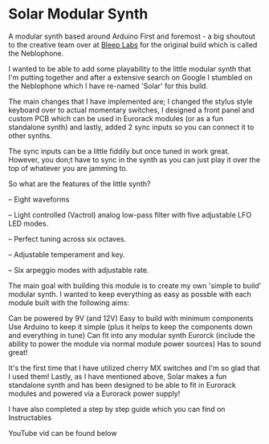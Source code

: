 # Solar Modular Synth
 A modular synth based around Arduino
First and foremost - a big shoutout to the creative team over at [Bleep Labs](https://bleeplabs.com/) for the original build which is called the Neblophone.

I wanted to be able to add some playability to the little modular synth that I'm putting together and after a extensive search on Google I stumbled on the Neblophone which I have re-named 'Solar' for this build.

The main changes that I have implemented are; I changed the stylus style keyboard over to actual momentary switches, I designed a front panel and custom PCB which can be used in Eurorack modules (or as a fun standalone synth) and lastly, added 2 sync inputs so you can connect it to other synths.

The sync inputs can be a little fiddily but once tuned in work great.  However, you don;t have to sync in the synth as you can just play it over the top of whatever you are jamming to.

So what are the features of the little synth?

– Eight waveforms

– Light controlled (Vactrol) analog low-pass filter with five adjustable LFO LED modes.

– Perfect tuning across six octaves.

– Adjustable temperament and key.

– Six arpeggio modes with adjustable rate.

The main goal with building this module is to create my own 'simple to build' modular synth. I wanted to keep everything as easy as possble with each module built with the following aims:

Can be powered by 9V (and 12V)
Easy to build with minimum components
Use Arduino to keep it simple (plus it helps to keep the components down and everything in tune)
Can fit into any modular synth Eurorck (include the ability to power the module via normal module power sources)
Has to sound great!

It's the first time that I have utilized cherry MX switches and I'm so glad that I used them! 
Lastly, as I have mentioned above, Solar makes a fun standalone synth and has been designed to be able to fit in Eurorack modules and powered via a Eurorack power supply!

I have also completed a step by step guide which you can find on Instructables

YouTube vid can be found below

